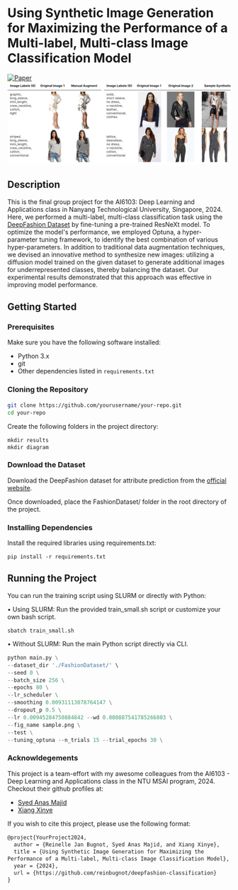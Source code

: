 # Using Synthetic Image Generation for Maximizing the Performance of a Multi-label, Multi-class Image Classification Model

[![Paper](https://img.shields.io/badge/Paper-Link%20to%20my%20paper-brightgreen)](https://github.com/reinbugnot/deepfashion-classification/blob/main/Final%20Project%20-%20Using%20Synthetic%20Image%20Generation%20for%20Maximizing%20Model%20Performance.pdf)
![img](https://github.com/reinbugnot/deepfashion-classification/blob/main/synth.png)


## Description

This is the final group project for the AI6103: Deep Learning and Applications class in Nanyang Technological University, Singapore, 2024. Here, we performed a multi-label, multi-class classification task using the [DeepFashion Dataset](https://mmlab.ie.cuhk.edu.hk/projects/DeepFashion/AttributePrediction.html) by fine-tuning a pre-trained ResNeXt model. To optimize the model's performance, we employed Optuna, a hyper-parameter tuning framework, to identify the best combination of various hyper-parameters. In addition to traditional data augmentation techniques, we devised an innovative method to synthesize new images: utilizing a diffusion model trained on the given dataset to generate additional images for underrepresented classes, thereby balancing the dataset. Our experimental results demonstrated that this approach was effective in improving model performance.

## Getting Started

### Prerequisites

Make sure you have the following software installed:
- Python 3.x
- git
- Other dependencies listed in `requirements.txt`

### Cloning the Repository

```bash
git clone https://github.com/yourusername/your-repo.git
cd your-repo
```

Create the following folders in the project directory:
```
mkdir results
mkdir diagram
```

### Download the Dataset
Download the DeepFashion dataset for attribute prediction from the [official website](https://mmlab.ie.cuhk.edu.hk/projects/DeepFashion/AttributePrediction.html). 

Once downloaded, place the FashionDataset/ folder in the root directory of the project.

### Installing Dependencies

Install the required libraries using requirements.txt:
```
pip install -r requirements.txt
```

## Running the Project

You can run the training script using SLURM or directly with Python:

• Using SLURM:
Run the provided train_small.sh script or customize your own bash script.
```
sbatch train_small.sh
```

• Without SLURM:
Run the main Python script directly via CLI.
```python
python main.py \
--dataset_dir './FashionDataset/' \
--seed 0 \
--batch_size 256 \
--epochs 80 \
--lr_scheduler \
--smoothing 0.00931113078764147 \
--dropout_p 0.5 \
--lr 0.00945284750884842 --wd 0.000887541785266803 \
--fig_name sample.png \
--test \
--tuning_optuna --n_trials 15 --trial_epochs 30 \
```

### Acknowldegements

This project is a team-effort with my awesome colleagues from the AI6103 - Deep Learning and Applications class in the NTU MSAI program, 2024. Checkout their github profiles at:

- [Syed Anas Majid](https://github.com/modestscriptor)
- [Xiang Xinye](https://github.com/Sherlock-Watson)

If you wish to cite this project, please use the following format:

```plaintext
@project{YourProject2024,
  author = {Reinelle Jan Bugnot, Syed Anas Majid, and Xiang Xinye},
  title = {Using Synthetic Image Generation for Maximizing the Performance of a Multi-label, Multi-class Image Classification Model},
  year = {2024},
  url = {https://github.com/reinbugnot/deepfashion-classification}
}
```




